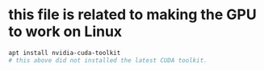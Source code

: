 # this file is related to making the GPU to work on Linux


```sh
apt install nvidia-cuda-toolkit
# this above did not installed the latest CUDA toolkit.
```



